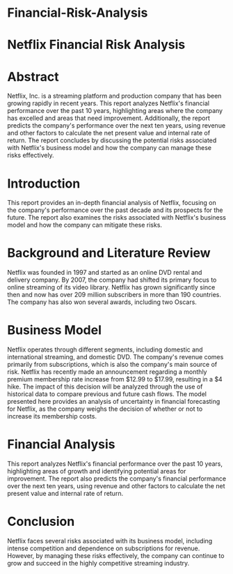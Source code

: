 # Financial-Risk-Analysis
# Netflix Financial Risk Analysis

# Abstract
Netflix, Inc. is a streaming platform and production company that has been growing rapidly in recent years. This report analyzes Netflix's financial performance over the past 10 years, highlighting areas where the company has excelled and areas that need improvement. Additionally, the report predicts the company's performance over the next ten years, using revenue and other factors to calculate the net present value and internal rate of return. The report concludes by discussing the potential risks associated with Netflix's business model and how the company can manage these risks effectively.

# Introduction
This report provides an in-depth financial analysis of Netflix, focusing on the company's performance over the past decade and its prospects for the future. The report also examines the risks associated with Netflix's business model and how the company can mitigate these risks.

# Background and Literature Review
Netflix was founded in 1997 and started as an online DVD rental and delivery company. By 2007, the company had shifted its primary focus to online streaming of its video library. Netflix has grown significantly since then and now has over 209 million subscribers in more than 190 countries. The company has also won several awards, including two Oscars.

# Business Model
Netflix operates through different segments, including domestic and international streaming, and domestic DVD. The company's revenue comes primarily from subscriptions, which is also the company's main source of risk.
Netflix has recently made an announcement regarding a monthly premium membership rate increase from $12.99 to $17.99, resulting in a $4 hike. The impact of this decision will be analyzed through the use of historical data to compare previous and future cash flows. The model presented here provides an analysis of uncertainty in financial forecasting for Netflix, as the company weighs the decision of whether or not to increase its membership costs.

# Financial Analysis
This report analyzes Netflix's financial performance over the past 10 years, highlighting areas of growth and identifying potential areas for improvement. The report also predicts the company's financial performance over the next ten years, using revenue and other factors to calculate the net present value and internal rate of return.

# Conclusion
Netflix faces several risks associated with its business model, including intense competition and dependence on subscriptions for revenue. However, by managing these risks effectively, the company can continue to grow and succeed in the highly competitive streaming industry.
